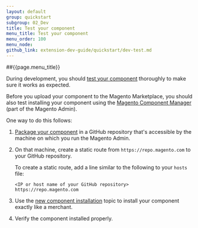 ```yaml
---
layout: default
group: quickstart
subgroup: 02_Dev
title: Test your component
menu_title: Test your component
menu_order: 100
menu_node: 
github_link: extension-dev-guide/quickstart/dev-test.md
---
```


##{{page.menu_title}}

During development, you should <a href="{{ site.gdeurl }}extension-dev-guide/test-module.html">test your component</a> thoroughly to make sure it works as expected.

Before you upload your component to the Magento Marketplace, you should also test installing your component using the <a href="{{ site.gdeurl }}comp-mgr/bk-compman-upgrade-guide.html" target="_blank">Magento Component Manager</a> (part of the Magento Admin).

One way to do this follows:

1.	<a href="{{ site.gdeurl }}extension-dev-guide/package_module.html">Package your component</a> in a GitHub repository that's accessible by the machine on which you run the Magento Admin.
2.	On that machine, create a static route from `https://repo.magento.com` to your GitHub repository.

	To create a static route, add a line similar to the following to your `hosts` file:

		<IP or host name of your GitHub repository> https://repo.magento.com 

3.	Use the <a href="{{ site.gdeurl }}comp-mgr/compman-new-purchase.html" target="_blank">new component installation</a> topic to install your component exactly like a merchant.
4.	Verify the component installed properly.

